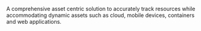 A comprehensive asset centric solution to accurately track resources while accommodating dynamic assets such as cloud, mobile devices, containers and web applications.